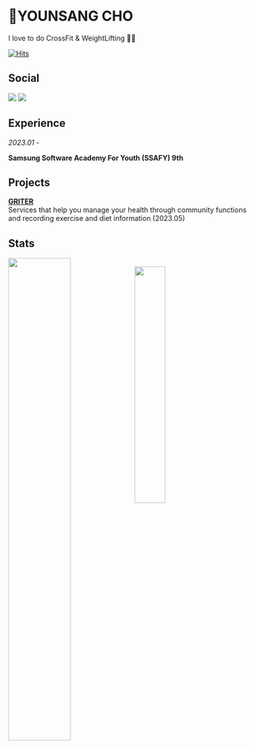 # :muscle:YOUNSANG CHO

I love to do CrossFit & WeightLifting 🏋🏻

[![Hits](https://hits.seeyoufarm.com/api/count/incr/badge.svg?url=https%3A%2F%2Fgithub.com%2FYOUNPRIZE&count_bg=%23F102B6&title_bg=%23555555&icon=ghostery.svg&icon_color=%23E7E7E7&title=hello%3A%29&edge_flat=false)](https://github.com/YOUNPRIZE)

## Social

<img src="https://img.shields.io/badge/ysang10@gmail.com-20a7c9?style=flat-square&logo=Gmail&logoColor=black"/> <a href="https://younprize.tistory.com/"><img src="https://img.shields.io/badge/YOUNPRIZE-C94220?style=flat-square&logo=Tistory&logoColor=black"/>

</a>

## Experience

*2023.01 -*

**Samsung Software Academy For Youth (SSAFY) 9th**

## Projects

[**GRITER**](https://github.com/YOUNPRIZE/GRITER)
<br>
Services that help you manage your health through community functions and recording exercise and diet information (2023.05)

## Stats

<img align='left' width='50%' src="https://github-readme-stats.vercel.app/api/top-langs/?username=YOUNPRIZE&layout=compact&theme=radical">
<br>
<img align='center' width='35%' src="http://mazassumnida.wtf/api/v2/generate_badge?boj=younprize">
